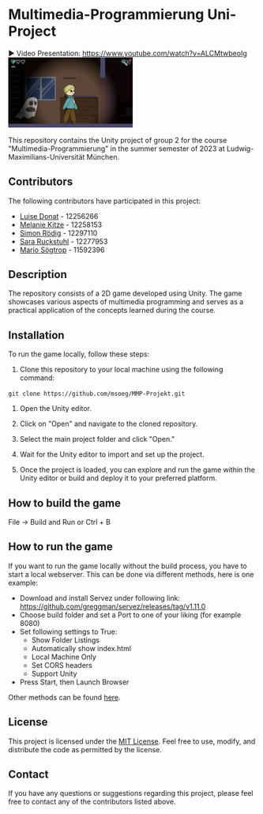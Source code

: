 # Multimedia-Programmierung Uni-Project

► Video Presentation: https://www.youtube.com/watch?v=ALCMtwbeoIg
<img src="Snapshot.png" alt="Game Snapshot" width="50%" height="50%">

This repository contains the Unity project of group 2 for the course "Multimedia-Programmierung" in the summer semester of 2023 at Ludwig-Maximilians-Universität München.

## Contributors

The following contributors have participated in this project:

- [Luise Donat](https://github.com/luisedonat) - 12256266
- [Melanie Kitze](https://github.com/EmlMeml) - 12258153
- [Simon Rödig](https://github.com/simonroedig) - 12297110
- [Sara Ruckstuhl](https://github.com/Ruckster00) - 12277953
- [Mario Sögtrop](https://github.com/msoeg) - 11592396

## Description

The repository consists of a 2D game developed using Unity. The game showcases various aspects of multimedia programming and serves as a practical application of the concepts learned during the course.

## Installation

To run the game locally, follow these steps:

1. Clone this repository to your local machine using the following command:

```git clone https://github.com/msoeg/MMP-Projekt.git```


1. Open the Unity editor.

2. Click on "Open" and navigate to the cloned repository.

3. Select the main project folder and click "Open."

4. Wait for the Unity editor to import and set up the project.

5. Once the project is loaded, you can explore and run the game within the Unity editor or build and deploy it to your preferred platform.

## How to build the game

File -> Build and Run or Ctrl + B

## How to run the game

If you want to run the game locally without the build process, you have to start a local webserver. This can be done
via different methods, here is one example:

- Download and install Servez under following link: https://github.com/greggman/servez/releases/tag/v1.11.0
- Choose build folder and set a Port to one of your liking (for example 8080)
- Set following settings to True:
  - Show Folder Listings
  - Automatically show index.html
  - Local Machine Only
  - Set CORS headers
  - Support Unity
- Press Start, then Launch Browser

Other methods can be found [here](https://stackoverflow.com/questions/62517962/how-do-i-run-a-local-unity-webgl-file-url-build).

## License

This project is licensed under the [MIT License](LICENSE). Feel free to use, modify, and distribute the code as permitted by the license.

## Contact

If you have any questions or suggestions regarding this project, please feel free to contact any of the contributors listed above.

